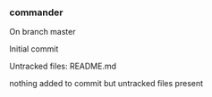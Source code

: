 ### commander
On branch master

Initial commit

Untracked files:
	README.md

nothing added to commit but untracked files present
